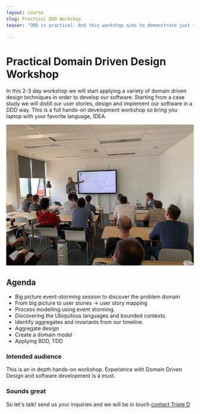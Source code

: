 ```yaml
---
layout: course
slug: Practical DDD Workshop
teaser: "DDD is practical. And this workshop aims to demonstrate just that. We will teach you how to apply Domain Driven Design for everyday software development, creating quality domain models hat are worth their investment"

---
```


# Practical Domain Driven Design Workshop

In this 2-3 day workshop we will start applying a variety of domain driven design techniques in order to develop our software. Starting from a case study we will distill our user stories, design and implement our software in a DDD way. This is a full hands-on development workshop so bring you laptop with your favorite language, IDEA.

![DDD Conf](/img/courses/ddd-presentation.jpg)

## Agenda

+ Big picture event-storming session to discover the problem domain
+ From big picture to user stories -> user story mapping
+ Process modelling using event storming.
+ Discovering the Ubiquitous languages and bounded contexts.
+ Identify aggregates and invariants from our timeline.
+ Aggregate design
+ Create a domain model
+ Applying BDD, TDD


### Intended audience

This is an in depth hands-on workshop. Experience with Domain Driven Design and software development is a must. 

### Sounds great

So let's talk! send us your inquiries and we will be in touch 
[contact Triple D](/contact/)


